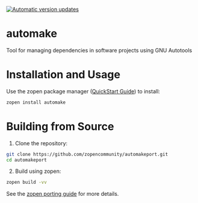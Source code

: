 [![Automatic version updates](https://github.com/ZOSOpenTools/automakeport/actions/workflows/bump.yml/badge.svg)](https://github.com/ZOSOpenTools/automakeport/actions/workflows/bump.yml)

# automake

Tool for managing dependencies in software projects using GNU Autotools

# Installation and Usage

Use the zopen package manager ([QuickStart Guide](https://zopen.community/#/Guides/QuickStart)) to install:
```bash
zopen install automake
```

# Building from Source

1. Clone the repository:
```bash
git clone https://github.com/zopencommunity/automakeport.git
cd automakeport
```
2. Build using zopen:
```bash
zopen build -vv
```

See the [zopen porting guide](https://zopen.community/#/Guides/Porting) for more details.
